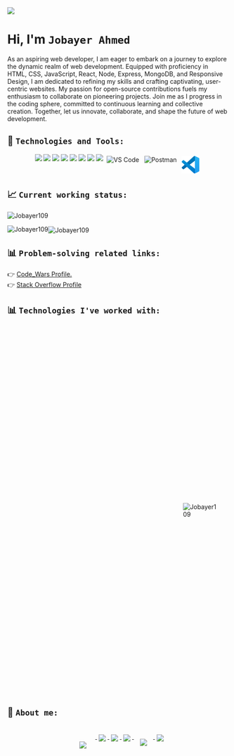 <img src="https://media.licdn.com/dms/image/D5616AQFvNUuRElmEog/profile-displaybackgroundimage-shrink_350_1400/0/1697811614811?e=1717027200&v=beta&t=RWN7493IvSkJ46TTjM_oZCpCU7mfn5itj-FOQDtFiWA" style="vertical-align:top; margin:0px"/>
  
# Hi, I'm `Jobayer Ahmed`
As an aspiring web developer, I am eager to embark on a journey to explore the dynamic realm of web development. Equipped with proficiency in HTML, CSS, JavaScript, React, Node, Express, MongoDB, and Responsive Design, I am dedicated to refining my skills and crafting captivating, user-centric websites. My passion for open-source contributions fuels my enthusiasm to collaborate on pioneering projects. Join me as I progress in the coding sphere, committed to continuous learning and collective creation. Together, let us innovate, collaborate, and shape the future of web development.
<br/>


## 🧰 `Technologies and Tools:`
<p align="center">
<img src="https://github.com/mir-hussain/mir-hussain/blob/main/images/icons/HTML.png" height="40"/>
<img src="https://github.com/mir-hussain/mir-hussain/blob/main/images/icons/css.png" height="40"/>
<img src="https://github.com/mir-hussain/mir-hussain/blob/main/images/icons/JavaScript.png" height="40"/>
<img src="https://github.com/mir-hussain/mir-hussain/blob/main/images/icons/react.png" height="40"/>
<img src="https://github.com/mir-hussain/mir-hussain/blob/main/images/icons/tailwind.png" height="40"/>
<img src="https://github.com/mir-hussain/mir-hussain/blob/main/images/icons/Bootsrap.png" height="40"/>
<img src="https://github.com/mir-hussain/mir-hussain/blob/main/images/icons/node.png" height="40"/>
<img src="https://github.com/mir-hussain/mir-hussain/blob/main/images/icons/express.png" height="40"/>
<img src="https://seeklogo.com/images/M/mongodb-logo-655F7D542D-seeklogo.com.png" alt="VS Code" height="40" style="vertical-align:top; margin:4px">
<img src="https://seeklogo.com/images/P/postman-logo-F43375A2EB-seeklogo.com.png" alt="Postman" height="40" style="vertical-align:top; margin:4px">
<img src="https://raw.githubusercontent.com/github/explore/80688e429a7d4ef2fca1e82350fe8e3517d3494d/topics/visual-studio-code/visual-studio-code.png" alt="VS Code" height="40" style="vertical-align:top; margin:4px">
</p>

## :chart_with_upwards_trend: `Current working status:`
 <p><img align="center" height="400" src="https://github-readme-streak-stats.herokuapp.com/?user=Jobayer109&theme=highcontrast&hide_border=true" alt="Jobayer109" /></p>
 <p><img align="left" src="https://github-readme-stats.vercel.app/api?username=Jobayer109&theme=highcontrast&locale=en&hide_border=true" alt="Jobayer109" /></p>
  <p><img align="center" src="https://github-readme-stats.vercel.app/api/top-langs?username=Jobayer109&theme=highcontrast&show_icons=true&locale=en&hide_border=true" alt="Jobayer109" /></p>


 

 
## 📊 `Problem-solving related links:`
  👉 <a href="https://www.codewars.com/users/Jobayer109">Code_Wars Profile.</a> <br/>
  👉 <a href="https://stackoverflow.com/users/19937402/jobayer-ahmed">Stack Overflow Profile</a>

## 📊 `Technologies I've worked with:`
<p><img align="center" style="margin:400px"  src="https://github-readme-stats.vercel.app/api/top-langs?username=Jobayer109&theme=highcontrast&show_icons=true&locale=en&hide_border=true" alt="Jobayer109" /></p>

## 📲 `About me:`

<p align="center">
       <br />
      <a href="https://www.linkedin.com/in/jobayer109/">
      <img src="https://upload.wikimedia.org/wikipedia/commons/thumb/c/ca/LinkedIn_logo_initials.png/640px-LinkedIn_logo_initials.png" height="30" style="vertical-align:top; margin:20px"/>
    </a>
  <a href="https://github.com/Jobayer109/">
      <img src="https://cdn-icons-png.flaticon.com/512/536/536452.png" height="30" style="vertical-align:top; margin:4px"/>
    </a>
   <a href="https://dev.to/jobayer109">
      <img src="https://d2fltix0v2e0sb.cloudfront.net/dev-black.png" height="30" style="vertical-align:top; margin:4px"/>
    </a>
  <a href="https://stackoverflow.com/users/19937402/jobayer-ahmed">
      <img src="https://encrypted-tbn0.gstatic.com/images?q=tbn:ANd9GcQGzjea6fE-N9d6GpBr5ZPng68fSHwKI0rbsA&usqp=CAU" height="30" style="vertical-align:top; margin:4px"/>
    </a>
    <a href="https://www.facebook.com/jobayer1995/">
      <img src="https://www.edigitalagency.com.au/wp-content/uploads/Facebook-logo-blue-circle-large-transparent-png.png" height="30" style="vertical-align:top; margin:14px"/>
    </a>
    <a href="https://jobayerahmed.netlify.app/">
      <img src="https://mailmeteor.com/logos/assets/PNG/Gmail_Logo_512px.png" height="30" style="vertical-align:top; margin:4px"/>
    </a>
  </p>
